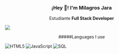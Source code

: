  <h3 align="center">¡Hey 👋! I'm Milagros Jara</h3>
</p>
<p align="center">Estudiante <strong>Full Stack Developer</strong><br /></p>
<a href="#" ><img src="https://media1.giphy.com/media/MoR1Unapz0aP2byfsL/giphy.gif?cid=790b761104dcb33075222c6601fa2e9a99de3cbb60993c20&rid=giphy.gif&ct=g" /></a>
<p align="center">
#####Languages I use

![HTML5](https://img.shields.io/badge/-HTML5-000000?style=flat&logo=html5)
![JavaScript](https://img.shields.io/badge/-JavaScript-000000?style=flat&logo=javascript)
![SQL](https://img.shields.io/badge/-SQL-000000?style=flat&logo=postgresql)

